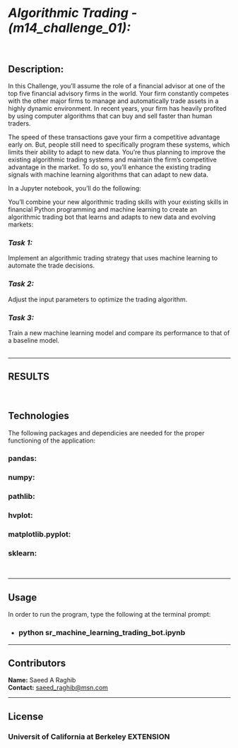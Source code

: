 # *Algorithmic Trading - (m14_challenge_01):*<br><br>

## **Description:**<br>
In this Challenge, you’ll assume the role of a financial advisor at one of the top five financial advisory firms in the world. Your firm constantly competes with the other major firms to manage and automatically trade assets in a highly dynamic environment. In recent years, your firm has heavily profited by using computer algorithms that can buy and sell faster than human traders.

The speed of these transactions gave your firm a competitive advantage early on. But, people still need to specifically program these systems, which limits their ability to adapt to new data. You’re thus planning to improve the existing algorithmic trading systems and maintain the firm’s competitive advantage in the market. To do so, you’ll enhance the existing trading signals with machine learning algorithms that can adapt to new data.

In a Jupyter notebook, you’ll do the following:
<br>

You’ll combine your new algorithmic trading skills with your existing skills in financial Python programming and machine learning to create an algorithmic trading bot that learns and adapts to new data and evolving markets:

### ***Task 1:***<br>
Implement an algorithmic trading strategy that uses machine learning to automate the trade decisions.
<br>
### ***Task 2:***<br>
Adjust the input parameters to optimize the trading algorithm.
<br>
### ***Task 3:***<br>
Train a new machine learning model and compare its performance to that of a baseline model.
<br>
<br>

---
## RESULTS<br>
<!---There wasn't much of a change in accuracy when I increases the hidden layers or increased the epochs value.-->
<br>
<!---The highest accuracy I could get is 73.01%
-->
<!--
In addition to the original method, THREE alternative methods were used:<br>-->

<!---
Alternative Method 1: 2 hidden layers & 50 epochs<br>
Alternative Method 2: 2 hidden layers & 100 epochs<br>
Alternative Method 3: 3 hidden layers & 100 epochs<br>
testing 123
-->
## Technologies

The following packages and dependicies are needed for the proper functioning of the application:

### **pandas**:<br>
### **numpy**:<br>
### **pathlib**:<br>
### **hvplot**:<br>
### **matplotlib.pyplot**:<br>
### **sklearn**:<br>
<br>

---

## Usage

In order to run the program, type the following at the terminal prompt:
* ### python sr_machine_learning_trading_bot.ipynb

---

## Contributors

**Name:** Saeed A Raghib<br>
**Contact:** saeed_raghib@msn.com

---

## License

### Universit of California at Berkeley EXTENSION
